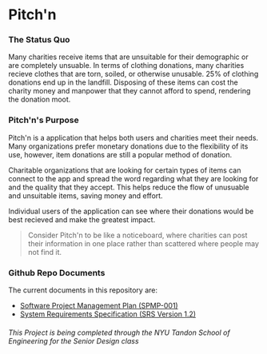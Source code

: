 # Pitch'n

### The Status Quo
Many charities receive items that are unsuitable for their demographic or
are completely unsuable. In terms of clothing donations, many charities 
recieve clothes that are torn, soiled, or otherwise unusable. 25% of clothing 
donations end up in the landfill. Disposing of these items can cost the charity money
and manpower that they cannot afford to spend, rendering the donation moot. 

### Pitch'n's Purpose

Pitch'n is a application that helps both users and charities meet their needs.
Many organizations prefer monetary donations due to the flexibility of its use, 
however, item donations are still a popular method of donation.

Charitable organizations that are looking for certain types of items can connect to the
app and spread the word regarding what they are looking for and the quality that they 
accept. This helps reduce the flow of unusuable and unsuitable items, saving money and effort.

Individual users of the application can see where their donations would be best recieved
and make the greatest impact. 

> Consider Pitch'n to be like a noticeboard, where charities can post their information in
> one place rather than scattered where people may not find it.

### Github Repo Documents

The current documents in this repository are:
* [Software Project Management Plan (SPMP-001)](github.com/csongbird/Pitch-n/blob/main/Project%20Documents/Pitch_n-SPMP-001.docx)
* [System Requirements Specification (SRS Version 1.2)](github.com/csongbird/Pitch-n/blob/main/Project%20Documents/Pitch_n-SRS-Analysis.docx)


###### _This Project is being completed through the NYU Tandon School of Engineering for the Senior Design class_
